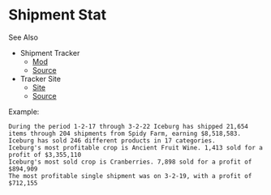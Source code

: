 # Shipment Stat

See Also
- Shipment Tracker 
  - [Mod](https://www.nexusmods.com/stardewvalley/mods/321) 
  - [Source](https://github.com/ManApart/shipment-tracker)
- Tracker Site 
  - [Site](https://manapart.github.io/stardew-bin-tracker-site/) 
  - [Source](https://github.com/ManApart/stardew-bin-tracker-site)


Example:
```
During the period 1-2-17 through 3-2-22 Iceburg has shipped 21,654 items through 204 shipments from Spidy Farm, earning $8,518,583.
Iceburg has sold 246 different products in 17 categories.
Iceburg's most profitable crop is Ancient Fruit Wine. 1,413 sold for a profit of $3,355,110
Iceburg's most sold crop is Cranberries. 7,898 sold for a profit of $894,909
The most profitable single shipment was on 3-2-19, with a profit of $712,155
```